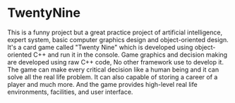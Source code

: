 # TwentyNine
This is a funny project but a great practice project of artificial intelligence, expert system, basic computer graphics design and object-oriented design. It's a card game called "Twenty Nine" which is developed using object-oriented C++ and run it in the console. Game graphics and decision making are developed using raw C++ code, No other framework use to develop it. The game can make every critical decision like a human being and it can solve all the real life problem. It can also capable of storing a career of a player and much more. And the game provides high-level real life environments, facilities, and user interface.
